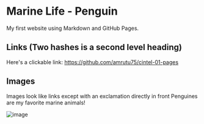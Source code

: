 # Marine Life - Penguin

My first website using Markdown and GitHub Pages.

## Links (Two hashes is a second level heading)

Here's a clickable link: https://github.com/amrutu75/cintel-01-pages

## Images

Images look like links except with an exclamation directly in front
Penguines are my favorite marine animals!

![image](https://github.com/user-attachments/assets/e26a0aaf-5ae5-458f-8b11-153c11420248)
